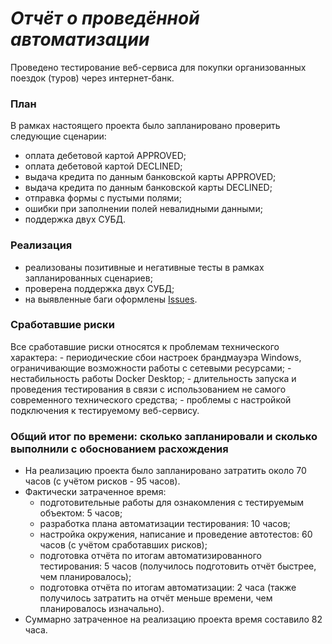# ***Отчёт о проведённой автоматизации***
Проведено тестирование веб-сервиса для покупки организованных поездок (туров) через интернет-банк.

### План
В рамках настоящего проекта было запланировано проверить следующие сценарии:
- оплата дебетовой картой APPROVED;
- оплата дебетовой картой DECLINED;
- выдача кредита по данным банковской карты APPROVED;
- выдача кредита по данным банковской карты DECLINED;
- отправка формы с пустыми полями;
- ошибки при заполнении полей невалидными данными;
- поддержка двух СУБД.

### Реализация
- реализованы позитивные и негативные тесты в рамках запланированных сценариев;
- проверена поддержка двух СУБД;
- на выявленные баги оформлены [Issues](https://github.com/Julia-Nemkina/qa-diploma-nemkina/issues).

### Сработавшие риски
Все сработавшие риски относятся к проблемам технического характера:
    - периодические сбои настроек брандмауэра Windows, ограничивающие возможности работы с сетевыми ресурсами;
    - нестабильность работы Docker Desktop;
    - длительность запуска и проведения тестирования в связи с использованием не самого современного технического средства;
    - проблемы с настройкой подключения к тестируемому веб-сервису.

### Общий итог по времени: сколько запланировали и сколько выполнили с обоснованием расхождения
- На реализацию проекта было запланировано затратить около 70 часов (с учётом рисков - 95 часов).
- Фактически затраченное время:
  - подготовительные работы для ознакомления с тестируемым объектом: 5 часов;
  - разработка плана автоматизации тестирования: 10 часов;
  - настройка окружения, написание и проведение автотестов: 60 часов (с учётом сработавших рисков);
  - подготовка отчёта по итогам автоматизированного тестирования: 5 часов (получилось подготовить отчёт быстрее, чем планировалось);
  - подготовка отчёта по итогам автоматизации: 2 часа (также получилось затратить на отчёт меньше времени, чем планировалось изначально).
- Суммарно затраченное на реализацию проекта время составило 82 часа.
